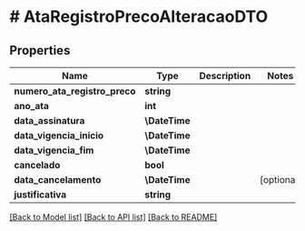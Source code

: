 # # AtaRegistroPrecoAlteracaoDTO

## Properties

Name | Type | Description | Notes
------------ | ------------- | ------------- | -------------
**numero_ata_registro_preco** | **string** |  |
**ano_ata** | **int** |  |
**data_assinatura** | **\DateTime** |  |
**data_vigencia_inicio** | **\DateTime** |  |
**data_vigencia_fim** | **\DateTime** |  |
**cancelado** | **bool** |  |
**data_cancelamento** | **\DateTime** |  | [optional]
**justificativa** | **string** |  |

[[Back to Model list]](../../README.md#models) [[Back to API list]](../../README.md#endpoints) [[Back to README]](../../README.md)
